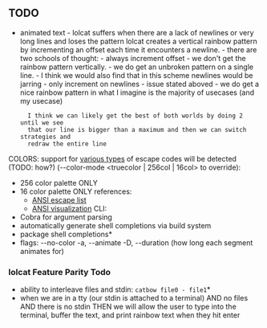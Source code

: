 ## TODO
  - animated text 
        - lolcat suffers when there are a lack of newlines or very long lines and loses the
          pattern
          lolcat creates a vertical rainbow pattern by incrementing an offset each time it encounters
          a newline. 
        - there are two schools of thought:
          - always increment offset
            - we don't get the rainbow pattern vertically.
            - we do get an unbroken pattern on a single line.
            - I think we would also find that in this scheme newlines
              would be jarring 
          - only increment on newlines
            - issue stated aboved
            - we do get a nice rainbow pattern in what I imagine is the majority of
              usecases (and my usecase)

          I think we can likely get the best of both worlds by doing 2 until we see
          that our line is bigger than a maximum and then we can switch strategies and
          redraw the entire line 
  COLORS:
  support for [various types](https://gist.github.com/kurahaupo/6ce0eaefe5e730841f03cb82b061daa2) of escape codes will be detected (TODO: how?) (--color-mode <truecolor | 256col | 16col> to override):
  - 256 color palette ONLY
  - 16 color palette ONLY 
    references:
    - [ANSI escape list](https://gist.github.com/JBlond/2fea43a3049b38287e5e9cefc87b2124)
    - [ANSI visualization](https://github.com/fidian/ansi)
  CLI:
   - Cobra for argument parsing
   - automatically generate shell completions via build system 
   - package shell completions*
   - flags:
        --no-color
        -a, --animate
        -D, --duration (how long each segment animates for)
### lolcat Feature Parity Todo
  - ability to interleave files and stdin: `catbow file0 - file1`* 
  - when we are in a tty (our stdin is attached to a terminal) AND no files AND
    there is no stdin THEN we will allow the user to type into the terminal, buffer
    the text, and print rainbow text when they hit enter 

